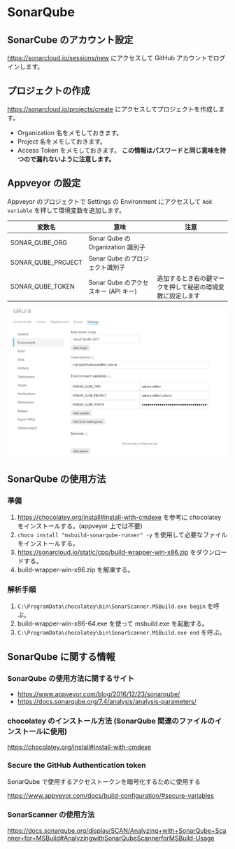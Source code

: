 # SonarQube

## SonarCube のアカウント設定

https://sonarcloud.io/sessions/new にアクセスして GitHub アカウントでログインします。

## プロジェクトの作成

https://sonarcloud.io/projects/create にアクセスしてプロジェクトを作成します。

- Organization 名をメモしておきます。
- Project 名をメモしておきます。
- Access Token をメモしておきます。 
**この情報はパスワードと同じ意味を持つので漏れないように注意します。**

## Appveyor の設定

Appveyor のプロジェクトで Settings の Environment にアクセスして `Add variable` を押して環境変数を追加します。

|変数名|意味|注意|
|--|--|--|
|SONAR_QUBE_ORG|Sonar Qube のOrganization 識別子||
|SONAR_QUBE_PROJECT|Sonar Qube のプロジェクト識別子||
|SONAR_QUBE_TOKEN|Sonar Qube のアクセスキー (API キー)|追加するとき右の鍵マークを押して秘密の環境変数に設定します|

![環境変数の設定画面](appveyor-SonarQube.png)

## SonarQube の使用方法

### 準備

1. https://chocolatey.org/install#install-with-cmdexe を参考に chocolatey をインストールする。(appveyor 上では不要)
2. `choco install "msbuild-sonarqube-runner" -y` を使用して必要なファイルをインストールする。
3. https://sonarcloud.io/static/cpp/build-wrapper-win-x86.zip をダウンロードする。
4. build-wrapper-win-x86.zip を解凍する。

### 解析手順

1. `C:\ProgramData\chocolatey\bin\SonarScanner.MSBuild.exe begin` を呼ぶ。
2. build-wrapper-win-x86-64.exe を使って msbuild.exe を起動する。
3. `C:\ProgramData\chocolatey\bin\SonarScanner.MSBuild.exe end` を呼ぶ。

## SonarQube に関する情報

### SonarQube の使用方法に関するサイト

- https://www.appveyor.com/blog/2016/12/23/sonarqube/
- https://docs.sonarqube.org/7.4/analysis/analysis-parameters/

### chocolatey のインストール方法 (SonarQube 関連のファイルのインストールに使用)

https://chocolatey.org/install#install-with-cmdexe

### Secure the GitHub Authentication token

SonarQube で使用するアクセストークンを暗号化するために使用する

https://www.appveyor.com/docs/build-configuration/#secure-variables

### SonarScanner の使用方法

https://docs.sonarqube.org/display/SCAN/Analyzing+with+SonarQube+Scanner+for+MSBuild#AnalyzingwithSonarQubeScannerforMSBuild-Usage
